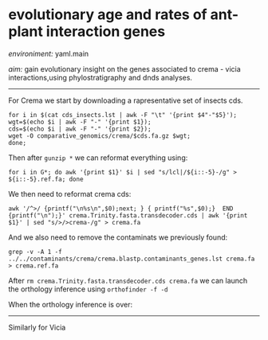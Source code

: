 # evolutionary age and rates of ant-plant interaction genes


*environiment:* yaml.main


*aim:* gain evolutionary insight on the genes associated to crema - vicia interactions,using phylostratigraphy and dnds analyses.


---

For Crema we start by downloading a rapresentative set of insects cds.

```
for i in $(cat cds_insects.lst | awk -F "\t" '{print $4"-"$5}'); 
wgt=$(echo $i | awk -F "-" '{print $1}); 
cds=$(echo $i | awk -F "-" '{print $2}); 
wget -O comparative_genomics/crema/$cds.fa.gz $wgt; 
done;
```


Then after ```gunzip *``` we can reformat everything using:


```
for i in G*; do awk '{print $1}' $i | sed "s/lcl|/${i::-5}-/g" > ${i::-5}.ref.fa; done
```


We then need to reformat crema cds:


```
awk '/^>/ {printf("\n%s\n",$0);next; } { printf("%s",$0);}  END {printf("\n");}' crema.Trinity.fasta.transdecoder.cds | awk '{print $1}' | sed "s/>/>crema-/g" > crema.fa
```

And we also need to remove the contaminats we previously found:


```
grep -v -A 1 -f ../../contaminants/crema/crema.blastp.contaminants_genes.lst crema.fa > crema.ref.fa
```

After ```rm crema.Trinity.fasta.transdecoder.cds crema.fa``` we can launch the orthology inference using ```orthofinder -f -d ```


When the orthology inference is over:


---

Similarly for Vicia
